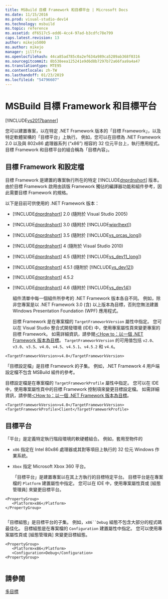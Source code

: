 ```yaml
---
title: MSBuild 目標 Framework 和目標平台 | Microsoft Docs
ms.date: 11/15/2016
ms.prod: visual-studio-dev14
ms.technology: msbuild
ms.topic: reference
ms.assetid: df6517c5-edd6-4cc4-97ad-b3cdfc78e799
caps.latest.revision: 13
author: mikejo5000
ms.author: mikejo
manager: jillfra
ms.openlocfilehash: 44ca85ad785c0a2ef634a989ca5289ab368f0316
ms.sourcegitcommit: 8b538eea125241e9d6d8b7297b72a66faa9a4a47
ms.translationtype: MTE95
ms.contentlocale: zh-TW
ms.lasthandoff: 01/23/2019
ms.locfileid: "54796607"
---
```

# <a name="msbuild-target-framework-and-target-platform"></a>MSBuild 目標 Framework 和目標平台
[!INCLUDE[vs2017banner](../includes/vs2017banner.md)]

  
您可以建置專案，以在特定 .NET Framework 版本的「目標 Framework」，以及特定軟體架構的「目標平台」上執行。  例如，您可以在目標為 .NET Framework 2.0 以及與 802x86 處理器系列 (“x86”) 相容的 32 位元平台上，執行應用程式。 目標 Framework 和目標平台的組合稱為「目標內容」。  
  
## <a name="target-framework-and-profile"></a>目標 Framework 和設定檔  
 目標 Framework 是建置的專案執行所在的特定 [!INCLUDE[dnprdnshort](../includes/dnprdnshort-md.md)] 版本。 由於目標 Framework 啟用由該版 Framework 獨佔的編譯器功能和組件參考，因此需要目標 Framework 的規格。  
  
 以下是目前可供使用的 .NET Framework 版本：  
  
- [!INCLUDE[dnprdnshort](../includes/dnprdnshort-md.md)] 2.0 (隨附於 Visual Studio 2005)  
  
- [!INCLUDE[dnprdnshort](../includes/dnprdnshort-md.md)] 3.0 (隨附於 [!INCLUDE[wiprlhext](../includes/wiprlhext-md.md)])  
  
- [!INCLUDE[dnprdnshort](../includes/dnprdnshort-md.md)] 3.5 (隨附於 [!INCLUDE[vs_orcas_long](../includes/vs-orcas-long-md.md)])  
  
- [!INCLUDE[dnprdnshort](../includes/dnprdnshort-md.md)] 4 (隨附於 Visual Studio 2010)  
  
- [!INCLUDE[dnprdnshort](../includes/dnprdnshort-md.md)] 4.5 (隨附於 [!INCLUDE[vs_dev11_long](../includes/vs-dev11-long-md.md)])  
  
- [!INCLUDE[dnprdnshort](../includes/dnprdnshort-md.md)] 4.5.1 (隨附於 [!INCLUDE[vs_dev12](../includes/vs-dev12-md.md)])  
  
- [!INCLUDE[dnprdnshort](../includes/dnprdnshort-md.md)] 4.5.2  
  
- [!INCLUDE[dnprdnshort](../includes/dnprdnshort-md.md)] 4.6 (隨附於 [!INCLUDE[vs_dev14](../includes/vs-dev14-md.md)])  
  
  組件清單中每一個組件所參考的 .NET Framework 版本各自不同。 例如，除非您專案是以 .NET Framework 3.0 (含) 以上版本為目標，否則您無法建置 Windows Presentation Foundation (WPF) 應用程式。  
  
  目標 Framework 是在專案檔的 `TargetFrameworkVersion` 屬性中指定。 您可以在 Visual Studio 整合式開發環境 (IDE) 中，使用專案屬性頁來變更專案的目標 Framework。 如需詳細資訊，請參閱[＜How to：以一個 .NET Framework 版本為目標](../ide/how-to-target-a-version-of-the-dotnet-framework.md)。 `TargetFrameworkVersion` 的可用值包括 `v2.0`、`v3.0`、`v3.5`、`v4.0`、`v4.5`、`v4.5.1`、`v4.5.2` 和 `v4.6`。  
  
```  
<TargetFrameworkVersion>v4.0</TargetFrameworkVersion>  
```  
  
 「目標設定檔」是目標 Framework 的子集。 例如，.NET Framework 4 用戶端設定檔不包含 MSBuild 組件的參考。  
  
 目標設定檔是在專案檔的 `TargetFrameworkProfile` 屬性中指定。 您可以在 IDE 中，使用專案屬性頁中的目標 Framework 控制項來變更目標設定檔。 如需詳細資訊，請參閱[＜How to：以一個 .NET Framework 版本為目標](../ide/how-to-target-a-version-of-the-dotnet-framework.md)。  
  
```  
<TargetFrameworkVersion>v4.0</TargetFrameworkVersion>  
<TargetFrameworkProfile>Client</TargetFrameworkProfile>  
```  
  
## <a name="target-platform"></a>目標平台  
 「平台」是定義特定執行階段環境的軟硬體組合。 例如，套用至物件的  
  
- `x86` 指定在 Intel 80x86 處理器或其對等項目上執行的 32 位元 Windows 作業系統。  
  
- `Xbox` 指定 Microsoft Xbox 360 平台。  
  
  「目標平台」是建置專案以在其上方執行的目標特定平台。 目標平台是在專案檔的 `Platform` 建置屬性中指定。 您可以在 IDE 中，使用專案屬性頁或 [組態管理員] 來變更目標平台。  
  
```  
<PropertyGroup>  
   <Platform>x86</Platform>  
</PropertyGroup>  
  
```  
  
 「目標組態」是目標平台的子集。 例如，`x86``Debug` 組態不包含大部分的程式碼最佳化。 目標組態是在專案檔的 `Configuration` 建置屬性中指定。 您可以使用專案屬性頁或 [組態管理員] 來變更目標組態。  
  
```  
<PropertyGroup>  
   <Platform>x86</Platform>  
   <Configuration>Debug</Configuration>  
<PropertyGroup>  
  
```  
  
## <a name="see-also"></a>請參閱  
 [多目標](../msbuild/msbuild-multitargeting-overview.md)
